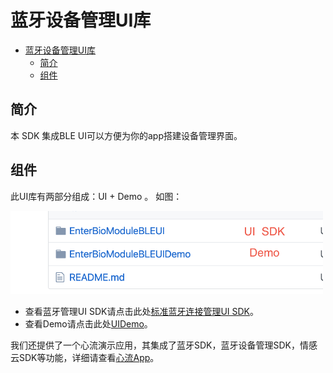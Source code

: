 # 蓝牙设备管理UI库

- [蓝牙设备管理UI库](#%e8%93%9d%e7%89%99%e8%ae%be%e5%a4%87%e7%ae%a1%e7%90%86ui%e5%ba%93)
  - [简介](#%e7%ae%80%e4%bb%8b)
  - [组件](#%e7%bb%84%e4%bb%b6)

## 简介

本 SDK 集成BLE UI可以方便为你的app搭建设备管理界面。

## 组件

此UI库有两部分组成：UI + Demo 。
如图：

<img src="https://github.com/Entertech/Enter-Biomodule-BLE-iOS-SDK/blob/master/img/2.png" width="500">

- 查看蓝牙管理UI SDK请点击此处[标准蓝牙连接管理UI SDK](EnterBioModuleBLEUI/)。
- 查看Demo请点击此处[UIDemo](EnterBioModuleBLEUIDemo/)。

我们还提供了一个心流演示应用，其集成了蓝牙SDK，蓝牙设备管理SDK，情感云SDK等功能，详细请查看[心流App](https://github.com/Entertech/Enter-AffectiveCloud-Demo-iOS.git)。
